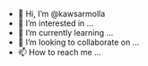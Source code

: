 - 👋 Hi, I’m @kawsarmolla
- 👀 I’m interested in ...
- 🌱 I’m currently learning ...
- 💞️ I’m looking to collaborate on ...
- 📫 How to reach me ...

<!---
kawsarmolla/kawsarmolla is a ✨ special ✨ repository because its `README.md` (this file) appears on your GitHub profile.
You can click the Preview link to take a look at your changes.
--->
